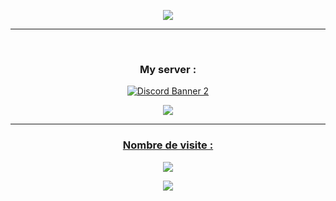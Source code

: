 <p align="center">
	<img src="https://lanyard-profile-readme.vercel.app/api/654377768473067530?hideTimestamp=true&idleMessage=Freelance%20and%20Self-Taught%20Developer.&hideBadges=false"/>
 </br>
<hr/>  
</p>
<p align="center"><br>
<h3><p align="center"> My server : </h3>
<p align="center">
<a href="https://discord.gg/yvpWrRSC8y"/>
<img src="https://discordapp.com/api/guilds/993989359940419614/widget.png?style=banner2" alt="Discord Banner 2"/>
  </p>
<p align="center">
  <img src="https://github-readme-stats.vercel.app/api?username=UsuxlDev&count_private=true&&show_icons=true&theme=tokyonight" />
</p>
  <hr />
<h3><p align="center">Nombre de visite :</h3><p align="center"><img src="https://profile-counter.glitch.me/UsuxlDev/count.svg" />
<p align="center">
<img src="https://i.imgur.com/fVaDzR5.gif" /> 


